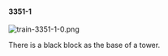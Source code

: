 #### 3351-1
![train-3351-1-0.png](https://github.com/lil-lab/nlvr/raw/master/nlvr/train/images/4/train-3351-1-0.png "train-3351-1-0.png")

There is a black block as the base of a tower.